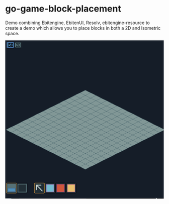 # go-game-block-placement

Demo combining Ebitengine, EbitenUI, Resolv, ebitengine-resource to create a demo which allows you to place blocks in both a 2D and Isometric space.

![](docs/block-placement.gif?raw=true)